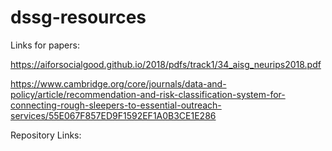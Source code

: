 # dssg-resources
Links for papers: 

https://aiforsocialgood.github.io/2018/pdfs/track1/34_aisg_neurips2018.pdf

https://www.cambridge.org/core/journals/data-and-policy/article/recommendation-and-risk-classification-system-for-connecting-rough-sleepers-to-essential-outreach-services/55E067F857ED9F1592EF1A0B3CE1E286


Repository Links: 
